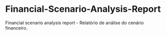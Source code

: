 # Financial-Scenario-Analysis-Report
Financial scenario analysis report - Relatório de análise do cenário financeiro.
